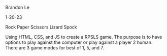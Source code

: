 Brandon Le

1-20-23

Rock Paper Scissors Lizard Spock

Using HTML, CSS, and JS to create a RPSLS game. The purpose is to have options to play against the computer or play against a player 2 human. There are 3 game modes for best of 1, 5, and 7.
